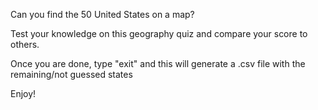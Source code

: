 Can you find the 50 United States on a map? 

Test your knowledge on this geography quiz and compare your score to others.

Once you are done, type "exit" and this will generate a .csv file with the remaining/not guessed states

Enjoy!
